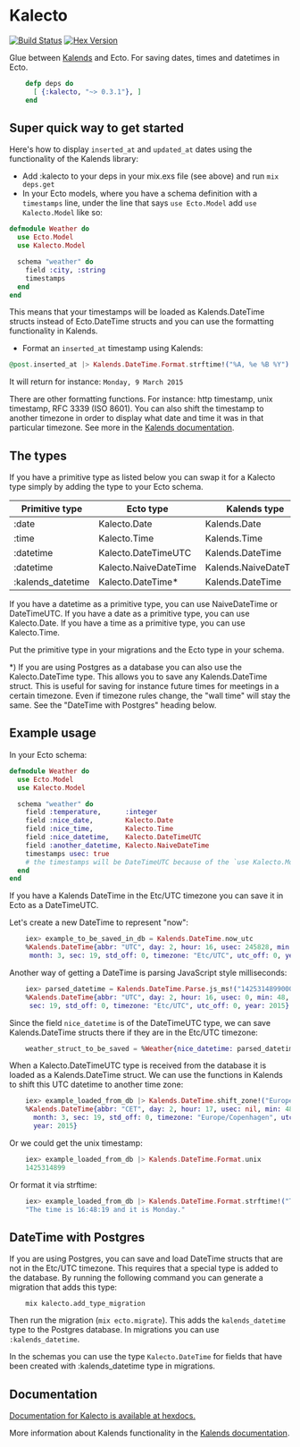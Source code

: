 Kalecto
=======

[![Build
Status](https://travis-ci.org/lau/kalecto.svg?branch=master)](https://travis-ci.org/lau/kalecto)
[![Hex Version](http://img.shields.io/hexpm/v/kalecto.svg?style=flat)](https://hex.pm/packages/kalecto)

Glue between [Kalends](https://github.com/lau/kalends) and Ecto.
For saving dates, times and datetimes in Ecto.

```elixir
    defp deps do
      [ {:kalecto, "~> 0.3.1"}, ]
    end
```

## Super quick way to get started

Here's how to display `inserted_at` and `updated_at` dates using the
functionality of the Kalends library:

- Add :kalecto to your deps in your mix.exs file (see above) and run `mix deps.get`
- In your Ecto models, where you have a schema definition with a `timestamps`
  line, under the line that says `use Ecto.Model` add `use Kalecto.Model` like so:

```elixir
defmodule Weather do
  use Ecto.Model
  use Kalecto.Model

  schema "weather" do
    field :city, :string
    timestamps
  end
end
```

This means that your timestamps will be loaded as Kalends.DateTime structs
instead of Ecto.DateTime structs and you can use the formatting functionality
in Kalends.

- Format an `inserted_at` timestamp using Kalends:

```elixir
@post.inserted_at |> Kalends.DateTime.Format.strftime!("%A, %e %B %Y")
```
It will return for instance: `Monday, 9 March 2015`

There are other formatting functions. For instance: http timestamp, unix
timestamp, RFC 3339 (ISO 8601). You can also shift the timestamp to another
timezone in order to display what date and time it was in that particular
timezone. See more in the [Kalends documentation](http://hexdocs.pm/kalends/).

## The types

If you have a primitive type as listed below you can swap it for a Kalecto type
simply by adding the type to your Ecto schema.

| Primitive type            | Ecto type             | Kalends type            |
| ------------------------- | --------------------- | ----------------------- |
| :date                     | Kalecto.Date          | Kalends.Date            |
| :time                     | Kalecto.Time          | Kalends.Time            |
| :datetime                 | Kalecto.DateTimeUTC   | Kalends.DateTime        |
| :datetime                 | Kalecto.NaiveDateTime | Kalends.NaiveDateTime   |
| :kalends_datetime         | Kalecto.DateTime*     | Kalends.DateTime        |

If you have a datetime as a primitive type, you can use NaiveDateTime or
DateTimeUTC.
If you have a date as a primitive type, you can use Kalecto.Date.
If you have a time as a primitive type, you can use Kalecto.Time.

Put the primitive type in your migrations and the Ecto type in your schema.

*) If you are using Postgres as a database you can also use the Kalecto.DateTime
type. This allows you to save any Kalends.DateTime struct. This is useful for
saving for instance future times for meetings in a certain timezone. Even if
timezone rules change, the "wall time" will stay the same. See the
"DateTime with Postgres" heading below.

## Example usage

In your Ecto schema:

```elixir
defmodule Weather do
  use Ecto.Model
  use Kalecto.Model

  schema "weather" do
    field :temperature,      :integer
    field :nice_date,        Kalecto.Date
    field :nice_time,        Kalecto.Time
    field :nice_datetime,    Kalecto.DateTimeUTC
    field :another_datetime, Kalecto.NaiveDateTime
    timestamps usec: true
    # the timestamps will be DateTimeUTC because of the `use Kalecto.Model` line
  end
end
```

If you have a Kalends DateTime in the Etc/UTC timezone
you can save it in Ecto as a DateTimeUTC.

Let's create a new DateTime to represent "now":

```elixir
    iex> example_to_be_saved_in_db = Kalends.DateTime.now_utc
    %Kalends.DateTime{abbr: "UTC", day: 2, hour: 16, usec: 245828, min: 48,
     month: 3, sec: 19, std_off: 0, timezone: "Etc/UTC", utc_off: 0, year: 2015}
```

Another way of getting a DateTime is parsing JavaScript style milliseconds:

```elixir
    iex> parsed_datetime = Kalends.DateTime.Parse.js_ms!("1425314899000")
    %Kalends.DateTime{abbr: "UTC", day: 2, hour: 16, usec: 0, min: 48, month: 3,
     sec: 19, std_off: 0, timezone: "Etc/UTC", utc_off: 0, year: 2015}
```

Since the field `nice_datetime` is of the DateTimeUTC type, we can save
Kalends.DateTime structs there if they are in the Etc/UTC timezone:

```elixir
    weather_struct_to_be_saved = %Weather{nice_datetime: parsed_datetime}
```

When a Kalecto.DateTimeUTC type is received from the database it is loaded as a
Kalends.DateTime struct. We can use the functions in Kalends to shift this UTC
datetime to another time zone:

```elixir
    iex> example_loaded_from_db |> Kalends.DateTime.shift_zone!("Europe/Copenhagen")
    %Kalends.DateTime{abbr: "CET", day: 2, hour: 17, usec: nil, min: 48,
      month: 3, sec: 19, std_off: 0, timezone: "Europe/Copenhagen", utc_off: 3600,
      year: 2015}
```

Or we could get the unix timestamp:

```elixir
    iex> example_loaded_from_db |> Kalends.DateTime.Format.unix
    1425314899
```

Or format it via strftime:

```elixir
    iex> example_loaded_from_db |> Kalends.DateTime.Format.strftime!("The time is %T and it is %A.")
    "The time is 16:48:19 and it is Monday."
```

## DateTime with Postgres

If you are using Postgres, you can save and load DateTime structs that are not
in the Etc/UTC timezone. This requires that a special type is added to the
database. By running the following command you can generate a migration that
adds this type:

```
    mix kalecto.add_type_migration
```

Then run the migration (`mix ecto.migrate`). This adds the `kalends_datetime`
type to the Postgres database. In migrations you can use `:kalends_datetime`.

In the schemas you can use the type `Kalecto.DateTime` for fields that have
been created with :kalends_datetime type in migrations.

## Documentation

[Documentation for Kalecto is available at hexdocs.](http://hexdocs.pm/kalecto/)

More information about Kalends functionality in the [Kalends documentation](http://hexdocs.pm/kalends/).
